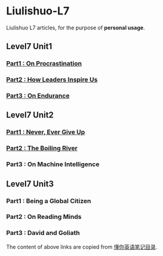 # Liulishuo-L7
Liulishuo L7 articles, for the purpose of **personal usage**.

## Level7 Unit1 
### [Part1 : On Procrastination](L7-U1-P1-On-Procrastination.md 'Part1 : On Procrastination')
### [Part2 : How Leaders Inspire Us](L7-U1-P2-How-Leaders-Inspire-Us.md 'Part2 : How Leaders Inspire Us')
### [Part3 : On Endurance](L7-U1-P3-On-Endurance.md 'Part3 : On Endurance')

## Level7 Unit2
### [Part1 : Never, Ever Give Up](L7-U2-P1-Never-Ever-Give-Up.md 'Part1 : Never, Ever Give Up')
### [Part2 : The Boiling River](L7-U2-P2-The-Boiling-River.md 'Part2 : The Boiling River')
### Part3 : On Machine Intelligence

## Level7 Unit3 
### Part1 : Being a Global Citizen
### Part2 : On Reading Minds
### Part3 : David and Goliath

The content of above links are copied from [懂你英语笔记目录](https://www.jianshu.com/p/deb8002bbba6 "懂你英语笔记目录").